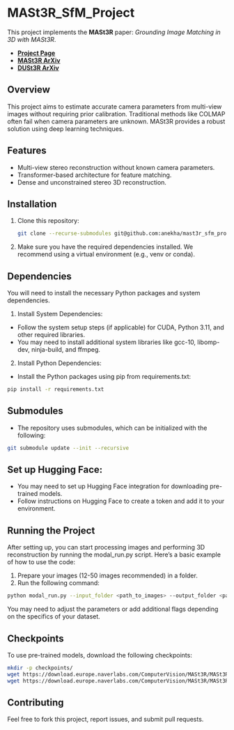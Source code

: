 # MASt3R_SfM_Project

This project implements the **MASt3R** paper: *Grounding Image Matching in 3D with MASt3R*.

- **[Project Page](https://europe.naverlabs.com/research/publications/dust3r-geometric-3d-vision-made-easy/)**
- **[MASt3R ArXiv](https://arxiv.org/abs/2406.09756)**
- **[DUSt3R ArXiv](https://arxiv.org/abs/2312.14132)**

## Overview

This project aims to estimate accurate camera parameters from multi-view images without requiring prior calibration. Traditional methods like COLMAP often fail when camera parameters are unknown. MASt3R provides a robust solution using deep learning techniques.

## Features

- Multi-view stereo reconstruction without known camera parameters.
- Transformer-based architecture for feature matching.
- Dense and unconstrained stereo 3D reconstruction.

## Installation

1. Clone this repository:
   ```bash
   git clone --recurse-submodules git@github.com:anekha/mast3r_sfm_project.git
   
2. Make sure you have the required dependencies installed. We recommend using a virtual environment (e.g., venv or conda).

## Dependencies

You will need to install the necessary Python packages and system dependencies.
1.	Install System Dependencies:
- Follow the system setup steps (if applicable) for CUDA, Python 3.11, and other required libraries.
- You may need to install additional system libraries like gcc-10, libomp-dev, ninja-build, and ffmpeg.
2. Install Python Dependencies:
- Install the Python packages using pip from requirements.txt:

```bash
pip install -r requirements.txt
```

## Submodules
- The repository uses submodules, which can be initialized with the following:
```bash
git submodule update --init --recursive
```
## 	Set up Hugging Face:
- You may need to set up Hugging Face integration for downloading pre-trained models. 
- Follow instructions on Hugging Face to create a token and add it to your environment.

## Running the Project

After setting up, you can start processing images and performing 3D reconstruction by running the modal_run.py script. Here’s a basic example of how to use the code:
1. Prepare your images (12-50 images recommended) in a folder. 
2. Run the following command:

```bash
python modal_run.py --input_folder <path_to_images> --output_folder <path_to_output>

```
You may need to adjust the parameters or add additional flags depending on the specifics of your dataset.

## Checkpoints

To use pre-trained models, download the following checkpoints:
 ```bash
 mkdir -p checkpoints/
wget https://download.europe.naverlabs.com/ComputerVision/MASt3R/MASt3R_ViTLarge_BaseDecoder_512_catmlpdpt_metric_retrieval_trainingfree.pth -P checkpoints/
wget https://download.europe.naverlabs.com/ComputerVision/MASt3R/MASt3R_ViTLarge_BaseDecoder_512_catmlpdpt_metric_retrieval_codebook.pkl -P checkpoints/```
```
## Contributing

Feel free to fork this project, report issues, and submit pull requests. 